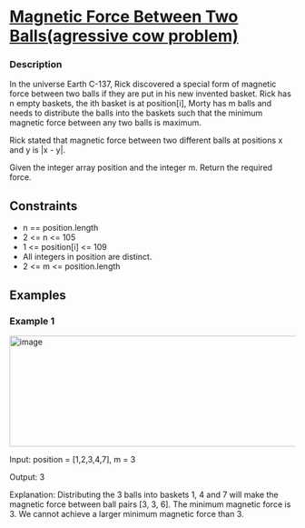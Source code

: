 # [Magnetic Force Between Two Balls(agressive cow problem)](https://leetcode.com/problems/magnetic-force-between-two-balls/)

### Description

In the universe Earth C-137, Rick discovered a special form of magnetic force between two balls if they are put in his new invented basket. Rick has n empty baskets, the ith basket is at position[i], Morty has m balls and needs to distribute the balls into the baskets such that the minimum magnetic force between any two balls is maximum.

Rick stated that magnetic force between two different balls at positions x and y is |x - y|.

Given the integer array position and the integer m. Return the required force.

## Constraints

- n == position.length
- 2 <= n <= 105
- 1 <= position[i] <= 109
- All integers in position are distinct.
- 2 <= m <= position.length

## Examples

### Example 1
<img width="562" height="195" alt="image" src="https://github.com/user-attachments/assets/3efad212-a4c8-46bd-b3e2-652b7c1addc9" />

Input: position = [1,2,3,4,7], m = 3

Output: 3

Explanation: Distributing the 3 balls into baskets 1, 4 and 7 will make the magnetic force between ball pairs [3, 3, 6]. The minimum magnetic force is 3. We cannot achieve a larger minimum magnetic force than 3.
